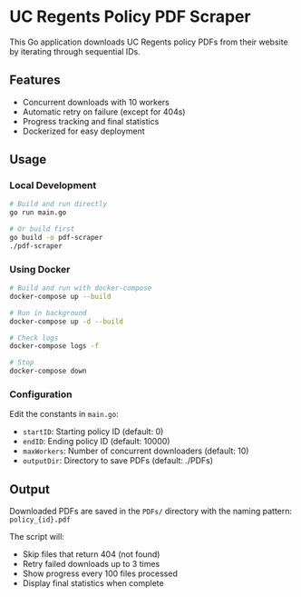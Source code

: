 # UC Regents Policy PDF Scraper

This Go application downloads UC Regents policy PDFs from their website by iterating through sequential IDs.

## Features

- Concurrent downloads with 10 workers
- Automatic retry on failure (except for 404s)
- Progress tracking and final statistics
- Dockerized for easy deployment

## Usage

### Local Development

```bash
# Build and run directly
go run main.go

# Or build first
go build -o pdf-scraper
./pdf-scraper
```

### Using Docker

```bash
# Build and run with docker-compose
docker-compose up --build

# Run in background
docker-compose up -d --build

# Check logs
docker-compose logs -f

# Stop
docker-compose down
```

### Configuration

Edit the constants in `main.go`:
- `startID`: Starting policy ID (default: 0)
- `endID`: Ending policy ID (default: 10000)
- `maxWorkers`: Number of concurrent downloaders (default: 10)
- `outputDir`: Directory to save PDFs (default: ./PDFs)

## Output

Downloaded PDFs are saved in the `PDFs/` directory with the naming pattern: `policy_{id}.pdf`

The script will:
- Skip files that return 404 (not found)
- Retry failed downloads up to 3 times
- Show progress every 100 files processed
- Display final statistics when complete